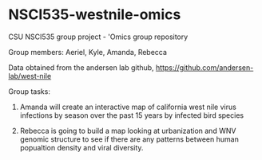 # NSCI535-westnile-omics
CSU NSCI535 group project - 'Omics group repository

Group members: Aeriel, Kyle, Amanda, Rebecca

Data obtained from the andersen lab github, https://github.com/andersen-lab/west-nile

Group tasks:
 1. Amanda will create an interactive map of california west nile virus infections by season over the past 15 years by infected bird species
 
 2. Rebecca is going to build a map looking at urbanization and WNV genomic structure to see if there are any patterns between human popualtion density and viral diversity. 
